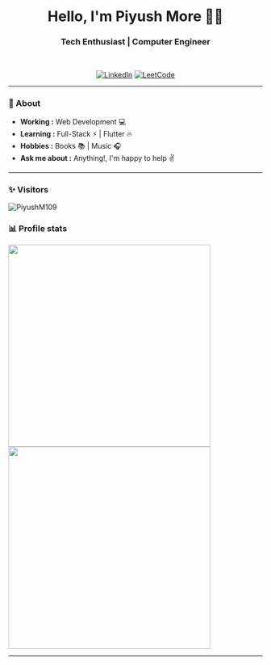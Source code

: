 <!DOCTYPE html>
<html>
<head>
  <link rel="stylesheet" href="style.css">
</head>
<body>

  <h1 align="center"> Hello, I'm Piyush More 👨‍💻 </h1>

<h3 align="center">  Tech Enthusiast | Computer Engineer </h3> <br>

<p align="center"> 
<a href="https://www.linkedin.com/in/piyush-more109/"><img alt="LinkedIn" src="https://img.shields.io/badge/-Piyush More-blue?style=flat-square&logo=Linkedin&logoColor=white&link=https://www.linkedin.com/in/piyush-more109/"></a>
<a href="https://leetcode.com/piyushgmore/"><img alt="LeetCode" src="https://img.shields.io/badge/-Piyush%20More-black?style=flat-square&logo=Leetcode&logoColor=white&link=https://leetcode.com/piyushgmore/"></a>
</p>

---------------------------------------------------------------------------------------------------------------------------------------------------------------------------------
### 🤔 About
-  **Working :**  Web Development :computer:  
-  **Learning :** Full-Stack :zap: | Flutter :fire:	
-  **Hobbies :** Books :books: | Music :headphones:
-  **Ask me about :** Anything!, I'm happy to help :v:

---------------------------------------------------------------------------------------------------------------------------------------------------------------------------------
### ✨ Visitors 

<p align="left"> <img src="https://komarev.com/ghpvc/?username=PiyushM109" alt="PiyushM109" /> </p>

### 📊 Profile stats

<div class="parent-container">
        <img width="400" src="https://github-readme-stats.vercel.app/api?username=PiyushM109&theme=dark&show_icons=true"/>
        <img width="400" src="https://leetcard.jacoblin.cool/piyushgmore?theme=dark&font=Tenali%20Ramakrishna"/>
</div>


-------------------------------------------------------------------------------------------------------------------------------------------------------------------------------


</body>
</html>

